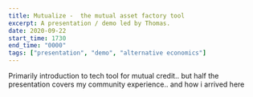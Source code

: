 ```yaml
---
title: Mutualize -  the mutual asset factory tool
excerpt: A presentation / demo led by Thomas.
date: 2020-09-22
start_time: 1730
end_time: "0000"
tags: ["presentation", "demo", "alternative economics"]
---
```

Primarily introduction to tech tool for mutual credit.. but half the presentation covers my community experience.. and how i arrived here 
